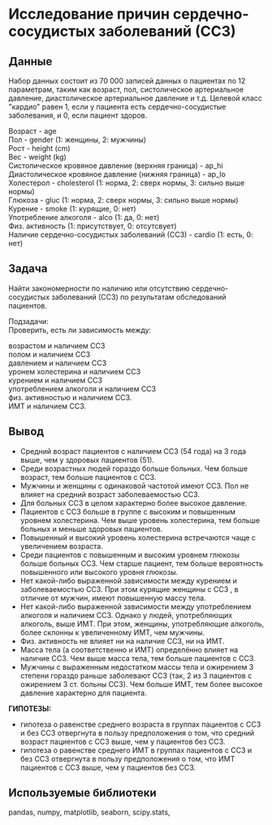 # Исследование причин сердечно-сосудистых заболеваний (ССЗ)

## Данные
Набор данных состоит из 70 000 записей данных о пациентах по 12 параметрам, таким как возраст, пол, систолическое артериальное давление, диастолическое артериальное давление и т.д. Целевой класс "кардио" равен 1, если у пациента есть сердечно-сосудистые заболевания, и 0, если пациент здоров.  

Возраст - age  
Пол - gender (1: женщины, 2: мужчины)  
Рост - height (cm)  
Вес - weight (kg)  
Систолическое кровяное давление (верхняя граница) - ap_hi  
Диастолическое кровяное давление (нижняя граница) - ap_lo  
Холестерол - cholesterol (1: норма, 2: сверх нормы, 3: сильно выше нормы)  
Глюкоза - gluc (1: норма, 2: сверх нормы, 3: сильно выше нормы)  
Курение - smoke (1: курящие, 0: нет)  
Употребление алкоголя - alco (1: да, 0: нет)  
Физ. активность (1: присутствует, 0: отсутсвует)  
Наличие сердечно-сосудистых заболеваний (ССЗ) - cardio (1: есть, 0: нет)  

## Задача
Найти закономерности по наличию или отсутствию сердечно-сосудистых заболеваний (ССЗ) по результатам обследований пациентов.  

Подзадачи:  
Проверить, есть ли зависимость между:  

возрастом и наличием ССЗ  
полом и наличием ССЗ  
давлением и наличием ССЗ  
уронем холестерина и наличием ССЗ  
курением и наличием ССЗ  
употреблением алкоголя и наличием ССЗ  
физ. активностью и наличием ССЗ.  
ИМТ и наличием ССЗ.  

## Вывод
- Средний возраст пациентов с наличием ССЗ (54 года) на 3 года выше, чем у здоровых пациентов (51).  
- Среди возрастных людей гораздо больше больных. Чем больше возраст, тем больше пациентов с ССЗ.  
- Мужчины и женщины с одинаковой частотой имеют ССЗ. Пол не влияет на средний возраст заболеваемостью ССЗ.  
- Для больных ССЗ в целом характерно более высокое давление.
- Пациентов с ССЗ больше в группе с высоким и повышенным уровнем холестерина.  Чем выше уровень холестерина, тем больше больных и меньше здоровых пациентов.  
- Повышенный и высокий уровень холестерина встречаются чаще с увеличением возраста.  
- Среди пациентов с повышенным и высоким уровнем глюкозы больше больных ССЗ. Чем старше пациент, тем больше вероятность повышенного или высокого уровня глюкозы.  
- Нет какой-либо выраженной зависимости между курением и заболеваемостью ССЗ. При этом курящие женщины c ССЗ , в отличие от мужчин, имеют повышенную массу тела.  
- Нет какой-либо выраженной зависимости между употреблением алкоголя и наличием ССЗ. Однако у людей, употребляющих алкоголь, выше ИМТ. При этом, женщины, употребляющие алкоголь, более склонны к увеличенному ИМТ, чем мужчины.   
- Физ. активность не влияет ни на наличие ССЗ, ни на ИМТ.
- Масса тела (а соответственно и ИМТ) определённо влияет на наличие ССЗ. Чем выше масса тела, тем больше пациентов с ССЗ.
- Мужчины с выраженным недостатком массы тела и ожирением 3 степени гораздо раньше заболевают ССЗ (так, 2 из 3 пациентов с ожирением 3 ст. больны ССЗ). Чем больше ИМТ, тем более высокое давление характерно для пациента.


**ГИПОТЕЗЫ:**
- гипотеза о равенстве среднего возраста в группах пациентов с ССЗ и без ССЗ отвергнута в пользу предположения о том, что средний возраст пациентов с ССЗ выше, чем у пациентов без ССЗ.  
- гипотеза о равенстве среднего ИМТ в группах пациентов с ССЗ и без ССЗ отвергнута в пользу предположения о том, что ИМТ пациентов с ССЗ выше, чем у пациентов без ССЗ.

## Используемые библиотеки
pandas, numpy, matplotlib, seaborn, scipy.stats, 
